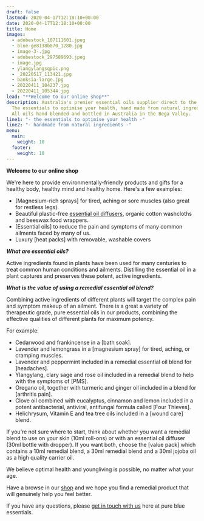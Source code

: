 ```yaml
---
draft: false
lastmod: 2020-04-17T12:18:10+00:00
date: 2020-04-17T12:18:10+00:00
title: Home
images:
  - adobestock_107111601.jpeg
  - blue-ge8138b870_1280.jpg
  - image-3-.jpg
  - adobestock_297589693.jpeg
  - image.jpg
  - ylangylangsqpic.png
  - _20220517_113421.jpg
  - banksia-large.jpg
  - 20220411_104237.jpg
  - 20220411_105344.jpg
lead: "**Welcome to our online shop**"
description: Australia's premier essential oils supplier direct to the public.
  The essentials to optimise your health, hand made from natural ingredients.
  All oils hand blended and bottled in Australia in the Bega Valley.
line1: "- the essentials to optimise your health -"
line2: "- handmade from natural ingredients -"
menu:
  main:
    weight: 10
  footer:
    weight: 10
---
```

**Welcome to our online shop**

We're here to provide environmentally-friendly products and gifts for a healthy body, healthy mind and healthy home.  Here's a few examples:

* \[M﻿agnesium-rich sprays] for tired, aching or sore muscles (also great for restless legs).
* Beautiful p﻿lastic-free [essential oil diffusers](/bansma01), organic cotton washcloths and beeswax food wrappers.  
* \[Essential oils] to reduce the pain and symptoms of many common ailments faced by many of us.
* L﻿uxury \[heat packs] with removable, washable covers

***What are essential oils?***

Active ingredients found in plants have been used for many centuries to treat common human conditions and ailments. Distilling the essential oil in a plant captures and preserves these potent, active ingredients.

***What is the value of using a remedial essential oil blend?***

Combining active ingredients of different plants will target the complex pain and symptom makeup of an ailment. There is a great a variety of therapeutic grade, pure essential oils in our products, combining the effective qualities of different plants for maximum potency.

For example:

* Cedarwood and frankincense in a \[bath soak].
* Lavender and lemongrass in a \[magnesium spray] for tired, aching, or cramping muscles.
* Lavender and peppermint included in a remedial essential oil blend for ]headaches].
* Ylangylang, clary sage and rose oil included in a remedial blend to help with the symptoms of \[PMS].
* Oregano oil, together with turmeric and ginger oil included in a blend for \[arthritis pain].
* Clove oil combined with eucalyptus, cinnamon and lemon included in a potent antibacterial, antiviral, antifungal formula called \[Four Thieves].
* Helichrysum, Vitamin E and tea tree oils included in a \[wound care] blend.

If you’re not sure where to start, think about whether you want a remedial blend to use on your skin (10ml roll-ons) or with an essential oil diffuser (30ml bottle with dropper). If you want both, choose the \[value pack] which contains a 10ml remedial blend, a 30ml remedial blend and a 30ml jojoba oil as a high quality carrier oil.

We believe optimal health and youngliving is possible, no matter what your age.

Have a browse in our [shop](/shop) and we hope you find a remedial product that will genuinely help you feel better.

If you have any questions, please [get in touch with us](/contact) here at pure blue essentials.